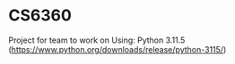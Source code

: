 # CS6360
Project for team to work on
Using: Python 3.11.5 (https://www.python.org/downloads/release/python-3115/)
